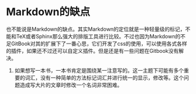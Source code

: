 # Markdown的缺点

也不能说是Markdown的缺点。其实Markdown的定位就是一种轻量级的标记，不能和TeX或者Sphinx那么强大的排版工具进行比较。不过也因为Markdown的不足GitBook对其的扩展下了一番心思，它们开发了css的使用，可以使用各式各样的插件，如果还不过还可以自定义插件。但是还是有一些问题在Gitbook没有解决。

1. 如果想写一本书，一本书肯定是围绕某一注意写的。这一主题下可能有多个重要的词汇，没有一种简单的方法标记词汇并进行统一的显示，修改等。这个问题造成写大片的文章时修改一个名词非常困难。

[2]: https://pypi.python.org/pypi/Sphinx "Sphinx"